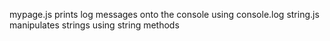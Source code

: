 mypage.js prints log messages onto the console using console.log
string.js manipulates strings using string methods

